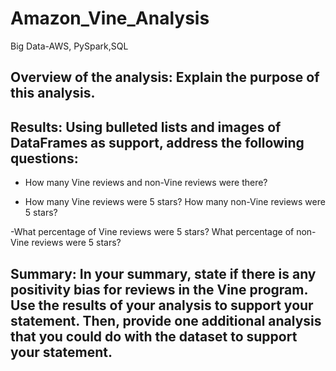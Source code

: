 # Amazon_Vine_Analysis
Big Data-AWS, PySpark,SQL
## Overview of the analysis: Explain the purpose of this analysis.



## Results: Using bulleted lists and images of DataFrames as support, address the following questions:

- How many Vine reviews and non-Vine reviews were there?



- How many Vine reviews were 5 stars? How many non-Vine reviews were 5 stars?



-What percentage of Vine reviews were 5 stars? What percentage of non-Vine reviews were 5 stars?



## Summary: In your summary, state if there is any positivity bias for reviews in the Vine program. Use the results of your analysis to support your statement. Then, provide one additional analysis that you could do with the dataset to support your statement.